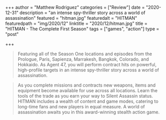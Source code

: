 +++
author = "Matthew Rodriguez"
categories = ["Review"]
date = "2020-12-31"
description = "an intense spy-thriller story across a world of assassination"
featured = "hitman.jpg"
featuredalt = "HITMAN"
featuredpath = "img/2020/12"
linktitle = "2020/12/hitman.jpg"
title = "HITMAN - The Complete First Season"
tags = ["games", "action"]
type = "post"

+++

> Featuring all of the Season One locations and episodes from the Prologue, Paris, Sapienza, Marrakesh, Bangkok, Colorado, and Hokkaido. As Agent 47, you will perform contract hits on powerful, high-profile targets in an intense spy-thriller story across a world of assassination.

> As you complete missions and contracts new weapons, items and equipment become available for use across all locations. Learn the tools of the trade as you earn your way to Silent Assassin status.
HITMAN includes a wealth of content and game modes, catering to long-time fans and new players in equal measure. A world of assassination awaits you in this award-winning stealth action game.
